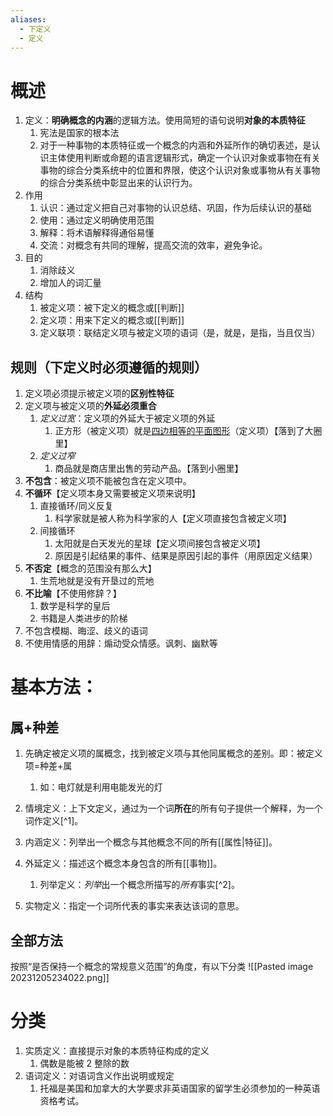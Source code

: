 ```yaml
---
aliases:
  - 下定义
  - 定义
---
```

# 概述
1. 定义：**明确概念的内涵**的逻辑方法。使用简短的语句说明**对象的本质特征**
	1. 宪法是国家的根本法
	2. 对于一种事物的本质特征或一个概念的内涵和外延所作的确切表述，是认识主体使用判断或命题的语言逻辑形式，确定一个认识对象或事物在有关事物的综合分类系统中的位置和界限，使这个认识对象或事物从有关事物的综合分类系统中彰显出来的认识行为。
2. 作用
	1. 认识：通过定义把自己对事物的认识总结、巩固，作为后续认识的基础
	2. 使用：通过定义明确使用范围
	4. 解释：将术语解释得通俗易懂
	3. 交流：对概念有共同的理解，提高交流的效率，避免争论。
3. 目的
	1. 消除歧义
	2. 增加人的词汇量
4. 结构
	1. 被定义项：被下定义的概念或[[判断]] 
	2. 定义项：用来下定义的概念或[[判断]] 
	3. 定义联项：联结定义项与被定义项的语词（是，就是，是指，当且仅当）
## 规则（下定义时必须遵循的规则）
1. 定义项必须提示被定义项的**区别性特征** 
2. 定义项与被定义项的**外延必须重合** 
	1. *定义过宽*：定义项的外延大于被定义项的外延
		1. 正方形（被定义项）就是<u>四边相等的平面图形</u>（定义项）【落到了大圈里】
	2. *定义过窄* 
		1. 商品就是商店里出售的劳动产品。【落到小圈里】
3. **不包含**：被定义项不能被包含在定义项中。
4. **不循环**【定义项本身又需要被定义项来说明】
	1. 直接循环/同义反复
		1. 科学家就是被人称为科学家的人【定义项直接包含被定义项】
	2. 间接循环
		1. 太阳就是白天发光的星球【定义项间接包含被定义项】
		2. 原因是引起结果的事件、结果是原因引起的事件（用原因定义结果）
5. **不否定**【概念的范围没有那么大】
	1. 生荒地就是没有开垦过的荒地
6. **不比喻**【不使用修辞？】
	1. 数学是科学的皇后
	2. 书籍是人类进步的阶梯
7. 不包含模糊、晦涩、歧义的语词
8. 不使用情感的用辞：煽动受众情感。讽刺、幽默等

# 基本方法：
## 属+种差
1. 先确定被定义项的属概念，找到被定义项与其他同属概念的差别。即：被定义项=种差+属
	1. 如：电灯就是利用电能发光的灯


1. 情境定义：上下文定义，通过为一个词**所在**的所有句子提供一个解释，为一个词作定义[^1]。
2. 内涵定义：列举出一个概念与其他概念不同的所有[[属性|特征]]。
3. 外延定义：描述这个概念本身包含的所有[[事物]]。
	1. 列举定义：*列举*出一个概念所描写的*所有*事实[^2]。
4. 实物定义：指定一个词所代表的事实来表达该词的意思。
## 全部方法
按照“是否保持一个概念的常规意义范围”的角度，有以下分类
![[Pasted image 20231205234022.png]]
# 分类
1. 实质定义：直接提示对象的本质特征构成的定义
	1. 偶数是能被 2 整除的数
2. 语词定义：对语词含义作出说明或规定
	1. 托福是美国和加拿大的大学要求非英语国家的留学生必须参加的一种英语资格考试。


